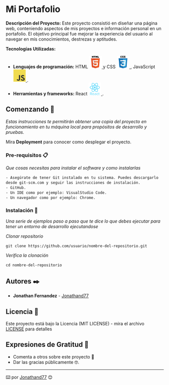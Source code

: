 # Mi Portafolio

**Descripción del Proyecto:**
Este proyecto consistió en diseñar una página web, conteniendo aspectos de mis proyectos e información personal en un portafolio. El objetivo principal fue mejorar la experiencia del usuario al navegar en mis conocimientos, destrezas y aptitudes.

**Tecnologías Utilizadas:**
- **Lenguajes de programación:** HTML <a href="https://www.w3.org/html/" target="_blank" rel="noreferrer"> <img src="https://raw.githubusercontent.com/devicons/devicon/master/icons/html5/html5-original-wordmark.svg" alt="html5" width="40" height="40"/> </a> y CSS <a href="https://www.w3schools.com/css/" target="_blank" rel="noreferrer"> <img src="https://raw.githubusercontent.com/devicons/devicon/master/icons/css3/css3-original-wordmark.svg" alt="css3" width="40" height="40"/> </a>, JavaScript <a href="https://developer.mozilla.org/en-US/docs/Web/JavaScript" target="_blank" rel="noreferrer"> <img src="https://raw.githubusercontent.com/devicons/devicon/master/icons/javascript/javascript-original.svg" alt="javascript" width="40" height="40"/> </a>.
- **Herramientas y frameworks:** React <a href="https://reactjs.org/" target="_blank" rel="noreferrer"> <img src="https://raw.githubusercontent.com/devicons/devicon/master/icons/react/react-original-wordmark.svg" alt="react" width="40" height="40"/> </a>.

## Comenzando 🚀

_Estas instrucciones te permitirán obtener una copia del proyecto en funcionamiento en tu máquina local para propósitos de desarrollo y pruebas._

Mira **Deployment** para conocer como desplegar el proyecto.


### Pre-requisitos 📋

_Que cosas necesitas para instalar el software y como instalarlas_

```
- Asegúrate de tener Git instalado en tu sistema. Puedes descargarlo desde git-scm.com y seguir las instrucciones de instalación.
- GitHub.
- Un IDE como por ejemplo: VisualStudio Code.
- Un navegador como por ejemplo: Chrome.
```

### Instalación 🔧

_Una serie de ejemplos paso a paso que te dice lo que debes ejecutar para tener un entorno de desarrollo ejecutandose_

_Clonar repositorio_

```
git clone https://github.com/usuario/nombre-del-repositorio.git
```

_Verifica la clonación_

```
cd nombre-del-repositorio
```


## Autores ✒️

* **Jonathan Fernandez** - [Jonathand77](https://github.com/Jonathand77)


## Licencia 📄

Este proyecto está bajo la Licencia (MIT LICENSE) - mira el archivo [LICENSE](LICENSE) para detalles

## Expresiones de Gratitud 🎁

* Comenta a otros sobre este proyecto 📢
* Dar las gracias públicamente 🤓.



---
⌨️ por [Jonathand77](https://github.com/Jonathand77) 😊
